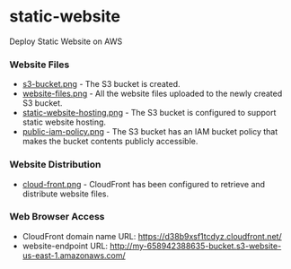 # static-website
Deploy Static Website on AWS

### Website Files
- [s3-bucket.png](https://github.com/nhothuy48cb/static-website/blob/main/s3-bucket.png) - The S3 bucket is created.
- [website-files.png](https://github.com/nhothuy48cb/static-website/blob/main/website-files.png) - All the website files uploaded to the newly created S3 bucket.
- [static-website-hosting.png](https://github.com/nhothuy48cb/static-website/blob/main/static-website-hosting.png) - The S3 bucket is configured to support static website hosting.
- [public-iam-policy.png](https://github.com/nhothuy48cb/static-website/blob/main/public-iam-policy.png) - The S3 bucket has an IAM bucket policy that makes the bucket contents publicly accessible.

### Website Distribution
- [cloud-front.png](https://github.com/nhothuy48cb/static-website/blob/main/cloud-front.png) - CloudFront has been configured to retrieve and distribute website files.

### Web Browser Access
- CloudFront domain name URL: https://d38b9xsf1tcdyz.cloudfront.net/
- website-endpoint URL: http://my-658942388635-bucket.s3-website-us-east-1.amazonaws.com/